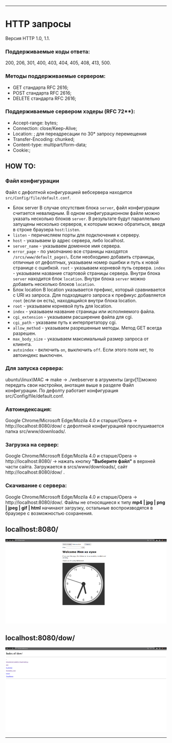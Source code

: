 ____

# HTTP запросы
 
Версия HTTP 1.0, 1.1.

### Поддерживаемые коды ответа:
200, 206, 301, 400, 403, 404, 405, 408, 413, 500.
 
### Методы поддерживаемые сервером:
- GET стандарта RFC 2616; 
- POST стандарта RFC 2616;
- DELETE стандарта RFC 2616;

### Поддерживаемые сервером хэдеры (RFC 72**):
- Accept-range: bytes;
- Connection: close/Keep-Alive;
- Location: ; для переадресации по 30* запросу перемещения
- Transfer-Encoding: chunked;
- Content-type: multipart/form-data;
- Cookie:;

## HOW TO:
### Файл конфигурации
Файл с дефолтной конфигурацией вебсервера находится `src/Config/file/default.conf`.
* Блок server
 В случае отсутствия блока `server`, файл конфигурации считается невалидным. В одном конфигурационном файле можно указать несколько блоков `server`. В результате будут параллельно запущены несколько серверов, к которым можно обратиться, введя в строке браузера `host`:`listen`.
 * `listen` - перичисляем порты для подключения к серверу.
 * `host` - указываем ip адрес сервера, либо localhost.
 * `server_name` - указываем доменное имя сервера.
 * `error_page` - по умолчанию все страницы находятся `/srcs/www/default_pages\`. Если необходимо добавить страницы, отличные от дефолтных, указываем номер ошибки и путь к новой странице с ошибкой.
 `root` - указываем корневой путь сервера.
 `index` - указываем название стартовой страницы сервера.
Внутри блока `server` находится блок `location`. Внутри блока `server` можно добавить несколько блоков `location`.
* Блок location
 В location указывается префикс, который сравнивается с URI из запроса. Для подходящего запроса к префикус добавляется `root` (если он есть), находящийся внутри блока location.
 * `root` - указываем корневой путь для location.
 * `index` - указываем название страницы или исполняемого файла.
 * `cgi_extension` - указываем расширение файла для cgi.
 * `cgi_path` - указваем путь к интерпретатору cgi.
 * `allow_method` - указываем разрешенные методы. Метод GET всегда разрешен.
 * `max_body_size` - указываем максимальный размер запроса от клиента.
 * `autoindex` - включить `on`, выключить `off`. Если этого поля нет, то автоиндекс выключен.

### Для запуска сервера:
ubuntu\linux\MAC => make -> ./webserver в агрументы (argv[1])можно передать свои настройки, анотация выше в разделе Файл конфигурации. По дефолту работает конфигурация src/Config/file/default.conf.

### Автоиндексация:
Google Chrome/Microsoft Edge/Mozila 4.0 и старше/Opera -> http://localhost:8080/dow/ с дефолтной конфигурацией прослушивается папка src/www/downloads/.

### Загрузка на сервер:  
Google Chrome/Microsoft Edge/Mozila 4.0 и старше/Opera -> http://localhost:8080/ -> нажать кнопку **"Выберите файл"** в верхней части сайта. Загружается в srcs/www/downloads/, сайт http://localhost:8080/dow/ .

### Скачивание с сервера:
Google Chrome/Microsoft Edge/Mozila 4.0 и старше/Opera -> http://localhost:8080/dow/. Файлы не относящиеся к типу **mp4 | jpg | png | jpeg | gif | html** начинают загрузку, остальные воспроизводятся в браузере с возможностью сохранения.

## localhost:8080/
![Image alt](https://github.com/Katczinski/webserv/blob/master/srcs/www/downloads/auto/location_root.png)

## localhost:8080/dow/
![Image alt](https://github.com/Katczinski/webserv/blob/master/srcs/www/downloads/auto/location_dow.png)
____
